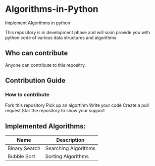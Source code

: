 # Algorithms-in-Python
Implement Algorithms in python

This repository is in development phase and will soon provide you with python code of various data structures and algorithms

## Who can contribute
Anyone can contribute to this repositry.

## Contribution Guide
### How to contribute
Fork this repository
Pick up an algortihm
Write your code
Create a pull request
Star the repository to show your support


## Implemented Algorithms:
 | Name | Description          |
 | ------------- | ----------- |
 | Binary Search | Searching Algorithms|
 | Bubble Sort   | Sorting Algorithms |
